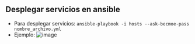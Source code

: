## Desplegar servicios en ansible
- Para desplegar servicios: ``ansible-playbook -i hosts --ask-becmoe-pass nombre_archivo.yml``
- Ejemplo:
![image](https://user-images.githubusercontent.com/94164299/215702686-94509e00-dc2d-4649-b45a-6926b5f854f6.png)
